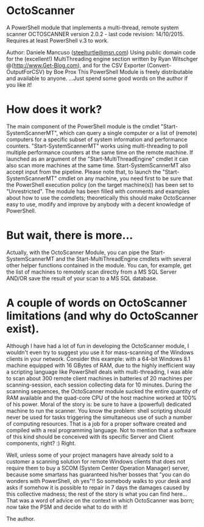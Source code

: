 # OctoScanner
A PowerShell module that implements a multi-thread, remote system scanner 
OCTOSCANNER version 2.0.2 - last code revision: 14/10/2015. Requires at least PowerShell v.3 to work.
  
  Author: Daniele Mancuso (steelturtle@msn.com)
  Using public domain code for the (excellent!) MultiThreading engine section written by Ryan Witschger @(http://www.Get-Blog.com), and
  for the CSV Exporter (Convert-OutputForCSV) by Boe Prox
  This PowerShell Module is freely distributable and available to anyone.
  ...Just spend some good words on the author if you like it!  
  
# How does it work?
The main component of the PowerShell module is the cmdlet "Start-SystemScannerMT", which can query a single computer or a list of (remote) computers for a specific subset of system information and performance counters. 
"Start-SystemScannerMT" works using multi-threading to poll multiple performance counters at the same time on the remote machine.
If launched as an argument of the "Start-MultiThreadEngine" cmdlet it can also scan more machines at the same time.
Start-SystemScannerMT also accept input from the pipeline.
Please note that, to launch the "Start-SystemScannerMT" cmdlet on any machine, you need first to be sure that the PowerShell execution policy (on the target machine(s)) has been set to "Unrestricted".
The module has been filled with comments and examples about how to use the comdlets; theoretically this should make OctoScanner easy to use, modify and improve by anybody with a decent knowledge of PowerShell.

# But wait, there is more...
Actually, with the OctoScanner Module, you can pipe the Start-SystemScannerMT and the Start-MultiThreadEngine cmdlets with several other helper functions contained in the module. You can, for example, get the list of machines to remotely scan directly from a MS SQL Server AND/OR save the result of your scan to a MS SQL database.


# A couple of words on OctoScanner limitations (and why do OctoScanner exist).
Although I have had a lot of fun in developing the OctoScanner module, I wouldn't even try to suggest you use it for mass-scanning of the Windows clients in your network. Consider this example: with a 64-bit Windows 8.1 machine equipped with 16 GBytes of RAM, due to the highly inefficient way a scripting language like PowerShell deals with multi-threading, I was able to scan about 300 remote client machines in batteries of 20 machines per scanning-session, each session collecting data for 10 minutes. During the scanning sequences, the OctoScanner module sucked the entire quantity of RAM available and the  quad-core CPU of the host machine worked at 100% of his power. 
Moral of the story is: be sure to have a (powerful) dedicated machine to run the scanner.
You know the problem: shell scripting should never be used for tasks triggering the simultaneous use of such a number of computing resources. That is a job for a proper software created and compiled with a real programming language.
Not to mention that a software of this kind should be conceived with its specific Server and Client components, right? :)
Right.

Well, unless some of your project managers have already sold to a customer a scanning solution for remote Windows clients that does not require them to buy a SCOM (System Center Operation Manager) server, because some smartass has guaranteed his/her bosses that "you can do wonders with PowerShell, oh yes"!!
So somebody walks to your desk and asks if somehow it is possible to repair in 7 days the damages caused by this collective madness; the rest of the story is what you can find here... 
That was a word of advice on the context in which OctoScanner was born; now take the PSM and decide what to do with it! 

The author.
